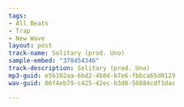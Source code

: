 ```yaml
---
tags:
- All Beats
- Trap
- New Wave
layout: post
track-name: Solitary (prod. Uno)
sample-embed: "378454346"
track-description: Solitary (prod. Uno)
mp3-guid: e5b102aa-6bd2-4b8d-b7e6-fbbca65d0129
wav-guid: 06f4eb79-c425-42ec-b3d8-56884cdf1dac

---
```

